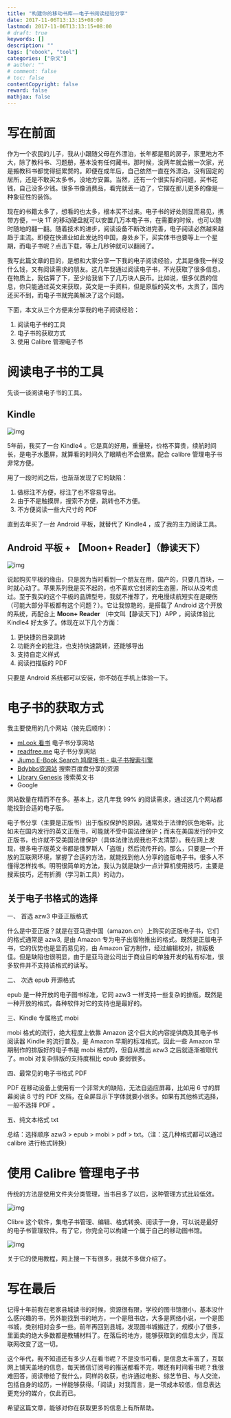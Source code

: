 ```yaml
---
title: "构建你的移动书库——电子书阅读经验分享"
date: 2017-11-06T13:13:15+08:00
lastmod: 2017-11-06T13:13:15+08:00
# draft: true
keywords: []
description: ""
tags: ["ebook", "tool"]
categories: ["杂文"]
# author: ""
# comment: false
# toc: false
contentCopyright: false
reward: false
mathjax: false
---
```



# 写在前面

作为一个农民的儿子，我从小跟随父母在外漂泊，长年都是租的房子，家里地方不大，除了教科书、习题册，基本没有任何藏书。那时候，没两年就会搬一次家，光是搬教科书都觉得挺累赘的。即便在成年后，自己依然一直在外漂泊，没有固定的居所，还是不敢买太多书，没地方安置。当然，还有一个很实际的问题，买书花钱，自己没多少钱。很多书像消费品，看完就丢一边了，它摆在那儿更多的像是一种象征性的装饰。

<!--more-->

现在的书籍太多了，想看的也太多，根本买不过来。电子书的好处则显而易见，携带方便，一块 1T 的移动硬盘就可以安置几万本电子书，在需要的时候，也可以随时随地的翻一翻。随着技术的进步，阅读设备不断改进完善，电子阅读必然越来越趋于主流。即便在快递业如此发达的中国，身处乡下，买实体书也要等上一个星期，而电子书呢？点击下载，等上几秒钟就可以翻阅了。

我写此篇文章的目的，是想和大家分享一下我的电子阅读经验，尤其是像我一样没什么钱，又有阅读需求的朋友。这几年我通过阅读电子书，不光获取了很多信息，在物质上，我估算了下，至少给我省下了几万块人民币。比如说，很多优质的信息，你只能通过英文来获取，英文是一手资料，但是原版的英文书，太贵了，国内还买不到，而电子书就完美解决了这个问题。

下面，本文从三个方便来分享我的电子阅读经验：

1.  阅读电子书的工具
2.  电子书的获取方式
3.  使用 Calibre 管理电子书


# 阅读电子书的工具

先谈一谈阅读电子书的工具。


## Kindle

![img](/image/ebook/00.jpg)

5年前，我买了一台 Kindle4 。它是真的好用，重量轻，价格不算贵，续航时间长，是电子水墨屏，就算看的时间久了眼睛也不会很累。配合 calibre 管理电子书非常方便。

用了一段时间之后，也渐渐发现了它的缺陷：

1.  做标注不方便，标注了也不容易导出。
2.  由于不是触摸屏，搜索不方便，跳转也不方便。
3.  不方便阅读一些大尺寸的 PDF

直到去年买了一台 Android 平板，就替代了 Kindle4 ，成了我的主力阅读工具。


## Android 平板 + 【Moon+ Reader】（静读天下）

![img](/image/ebook/01.jpg)

说起购买平板的缘由，只是因为当时看到一个朋友在用，国产的，只要几百块，一时就心动了。苹果系列我是买不起的，也不喜欢它封闭的生态圈，所以从没考虑过。至于我买的这个平板的品牌型号，我就不推荐了，充电慢续航短实在是硬伤（可能大部分平板都有这个问题？）。它让我惊艳的，是搭载了 Android 这个开放的系统，再配合上 **Moon+ Reader** （中文叫【静读天下】）APP ，阅读体验比 Kindle4 好太多了。体现在以下几个方面：

1.  更快捷的目录跳转
2.  功能齐全的批注，也支持快速跳转，还能够导出
3.  支持自定义样式
4.  阅读扫描版的 PDF

只要是 Android 系统都可以安装，你不妨在手机上体验一下。


# 电子书的获取方式

我主要使用的几个网站（按先后顺序）：

-   [mLook 看书](https://www.mlook.mobi/) 电子书分享网站
-   [readfree.me](http://readfree.me/) 电子书分享网站
-   [Jiumo E-Book Search 鸠摩搜书 - 电子书搜索引擎](https://www.jiumodiary.com/)
-   [Bdybbs资源站](http://www.bdybbs.com/) 搜索百度盘分享的资源
-   [Library Genesis](http://gen.lib.rus.ec/) 搜索英文书
-   Google

网站数量在精而不在多。基本上，这几年我 99% 的阅读需求，通过这几个网站都能找到合适的电子版。

电子书分享（主要是正版书）出于版权保护的原因，通常处于法律的灰色地带。比如未在国内发行的英文正版书，可能就不受中国法律保护；而未在美国发行的中文正版书，也许就不受美国法律保护（具体法律法规我也不太清楚）。我在网上发现，很多电子版英文书都是俄罗斯人「盗版」然后流传开的。那么，只要是一个开放的互联网环境，掌握了合适的方法，就能找到他人分享的盗版电子书。很多人不懂得怎样找书。明明很简单的方法，我认为就是缺少一点计算机使用技巧，主要是搜索技巧，还有折腾（学习新工具）的动力。


## 关于电子书格式的选择

一、 首选 azw3 中亚正版格式

什么是中亚正版？就是在亚马逊中国（amazon.cn）上购买的正版电子书，它们的格式通常是 azw3, 是由 Amazon 专为电子出版物推出的格式。既然是正版电子书，它的优势也是显而易见的，由 Amazon 官方制作，经过编辑校对，排版极佳。但是缺陷也很明显，由于是亚马逊公司出于商业目的单独开发的私有标准，很多软件并不支持该格式的读写。

二、 次选 epub 开源格式

epub 是一种开放的电子图书标准，它同 azw3 一样支持一些复杂的排版。既然是一种开放的格式，各种软件对它的支持也是最好的。

三、Kindle 专属格式 mobi

mobi 格式的流行，绝大程度上依靠 Amazon 这个巨大的内容提供商及其电子书阅读器 Kindle 的流行普及，是 Amazon 早期的标准格式。因此一些 Amazon 早期制作的排版好的电子书是 mobi 格式的，但自从推出 azw3 之后就逐渐被取代了。mobi 对复杂排版的支持度相比 epub 要弱很多。

四、最常见的电子书格式 PDF

PDF 在移动设备上使用有一个非常大的缺陷，无法自适应屏幕，比如用 6 寸的屏幕阅读 8 寸的 PDF 文档，在全屏显示下字体就要小很多。如果有其他格式选择，一般不选择 PDF 。

五、纯文本格式 txt

总结：选择顺序 azw3 > epub > mobi > pdf > txt。（注：这几种格式都可以通过 calibre 进行格式转换）


# 使用 Calibre 管理电子书

传统的方法是使用文件夹分类管理，当书目多了以后，这种管理方式比较低效。

![img](/image/ebook/03.png)

Clibre 这个软件，集电子书管理、编辑、格式转换、阅读于一身，可以说是最好的电子书管理软件。有了它，你完全可以构建一个属于自己的移动图书馆。

![img](/image/ebook/04.png)

关于它的使用教程，网上搜一下有很多，我就不多做介绍了。


# 写在最后

记得十年前我在老家县城读书的时候，资源很有限，学校的图书馆很小，基本没什么感兴趣的书，另外能找到书的地方，一个是租书店，大多是网络小说，一个是图书城，类别相对会多一些。前年再回到县城，发现图书城搬迁了，规模小了很多，里面卖的绝大多数都是教辅材料了。在落后的地方，能够获取到的信息太少，而互联网改变了这一切。

这个年代，我不知道还有多少人在看书呢？不是没书可看，是信息太丰富了，互联网上铺天盖地的信息，每天微信订阅号的推送都看不完，哪还有时间看书呢？我很难回答，阅读带给了我什么，同样的收获，也许通过电影、综艺节目、与人交流，包括自身的经历，一样能够获得。「阅读」对我而言，是一项成本较低，信息表达更充分的媒介，仅此而已。

希望这篇文章，能够对你在获取更多的信息上有所帮助。

